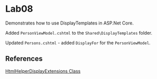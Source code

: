 # Lab08

Demonstrates how to use DisplayTemplates in ASP.Net Core.

Added `PersonViewModel.cshtml` to the `Shared\DisplayTemplates` folder.

Updated `Persons.cshtml` - added `DisplayFor` for the `PersonViewModel`.

## References
[HtmlHelperDisplayExtensions Class](https://docs.microsoft.com/en-us/dotnet/api/microsoft.aspnetcore.mvc.rendering.htmlhelperdisplayextensions?view=aspnetcore-5.0)